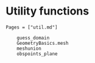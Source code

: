 # Utility functions

```@index
Pages = ["util.md"]
```

```@docs
    guess_domain
    GeometryBasics.mesh
    meshunion
    obspoints_plane
```
